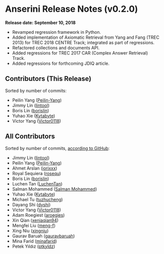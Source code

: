 # Anserini Release Notes (v0.2.0)

**Release date: September 10, 2018**

+ Revamped regression framework in Python.
+ Added implementation of Axiomatic Retrieval from Yang and Fang (TREC 2013) for TREC 2018 CENTRE Track; integrated as part of regressions.
+ Refactored collections and documents API.
+ Added regressions for TREC 2017 CAR (Complex Answer Retrieval) Track.
+ Added regressions for forthcoming JDIQ article.

## Contributors (This Release)

Sorted by number of commits:

+ Peilin Yang ([Peilin-Yang](https://github.com/Peilin-Yang))
+ Jimmy Lin ([lintool](https://github.com/lintool))
+ Boris Lin ([borislin](https://github.com/borislin))
+ Yuhao Xie ([Kytabyte](https://github.com/Kytabyte))
+ Victor Yang ([Victor0118](https://github.com/Victor0118))

## All Contributors

Sorted by number of commits, [according to GitHub](https://github.com/castorini/Anserini/graphs/contributors):

+ Jimmy Lin ([lintool](https://github.com/lintool))
+ Peilin Yang ([Peilin-Yang](https://github.com/Peilin-Yang))
+ Ahmet Arslan ([iorixxx](https://github.com/iorixxx))
+ Royal Sequiera ([rosequ](https://github.com/rosequ))
+ Boris Lin ([borislin](https://github.com/borislin))
+ Luchen Tan ([LuchenTan](https://github.com/LuchenTan))
+ Salman Mohammed ([Salman Mohammed](https://github.com/salman1993))
+ Yuhao Xie ([Kytabyte](https://github.com/Kytabyte))
+ Michael Tu ([tuzhucheng](https://github.com/tuzhucheng))
+ Dayang Shi ([dyshi](https://github.com/dyshi))
+ Victor Yang ([Victor0118](https://github.com/Victor0118))
+ Adam Roegiest ([aroegies](https://github.com/aroegies))
+ Xin Qian ([xeniaqian94](https://github.com/xeniaqian94))
+ Mengfei Liu ([meng-f](https://github.com/meng-f))
+ Xing Niu ([xingniu](https://github.com/xingniu))
+ Gaurav Baruah ([gauravbaruah](https://github.com/gauravbaruah))
+ Mina Farid ([minafarid](https://github.com/minafarid))
+ Petek Yıldız ([ptkyldz](https://github.com/ptkyldz))
